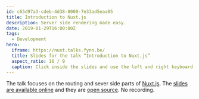 ```yaml
---
id: c65d97a3-cdeb-4d38-8000-7e33ad5eaa05
title: Introduction to Nuxt.js
description: Server side rendering made easy.
date: 2019-01-29T16:00:00Z
tags:
  - Development
hero:
  iframe: https://nuxt.talks.fynn.be/
  title: Slides for the talk “Introduction to Nuxt.js”
  aspect_ratio: 16 / 9
  caption: Click inside the slides and use the left and right keyboard arrow keys or the buttons in the bottom left corner to navigate the slides.
---
```


The talk focuses on the routing and sever side parts of [Nuxt.js](https://nuxtjs.org). The [slides are available online](https://nuxt.talks.fynn.be) and they are [open source](https://github.com/mvsde/introduction-to-nuxt). No recording.
